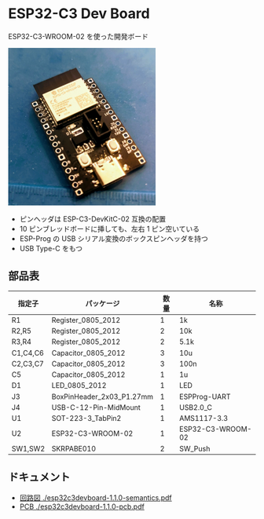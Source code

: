 # ESP32-C3 Dev Board

ESP32-C3-WROOM-02 を使った開発ボード

<img src="./esp32c3wroom02-board.jpg" width="300px">

- ピンヘッダは ESP-C3-DevKitC-02 互換の配置
- 10 ピンブレッドボードに挿しても、左右 1 ピン空いている
- ESP-Prog の USB シリアル変換のボックスピンヘッダを持つ
- USB Type-C をもつ

## 部品表

| 指定子   | パッケージ                | 数量 | 名称              |
| -------- | ------------------------- | ---- | ----------------- |
| R1       | Register_0805_2012        | 1    | 1k                |
| R2,R5    | Register_0805_2012        | 2    | 10k               |
| R3,R4    | Register_0805_2012        | 2    | 5.1k              |
| C1,C4,C6 | Capacitor_0805_2012       | 3    | 10u               |
| C2,C3,C7 | Capacitor_0805_2012       | 3    | 100n              |
| C5       | Capacitor_0805_2012       | 1    | 1u                |
| D1       | LED_0805_2012             | 1    | LED               |
| J3       | BoxPinHeader_2x03_P1.27mm | 1    | ESPProg-UART      |
| J4       | USB-C-12-Pin-MidMount     | 1    | USB2.0_C          |
| U1       | SOT-223-3_TabPin2         | 1    | AMS1117-3.3       |
| U2       | ESP32-C3-WROOM-02         | 1    | ESP32-C3-WROOM-02 |
| SW1,SW2  | SKRPABE010                | 2    | SW_Push           |

## ドキュメント

- [回路図 ./esp32c3devboard-1.1.0-semantics.pdf](esp32c3devboard-1.1.0-semantics.pdf)
- [PCB ./esp32c3devboard-1.1.0-pcb.pdf](esp32c3devboard-1.1.0-pcb.pdf)
